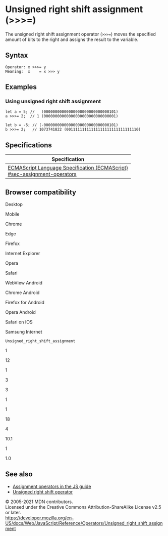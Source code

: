 # Unsigned right shift assignment (&gt;&gt;&gt;=)

The unsigned right shift assignment operator (_`>>>=`_) moves the specified amount of bits to the right and assigns the result to the variable.

## Syntax

    Operator: x >>>= y
    Meaning:  x    = x >>> y

## Examples

### Using unsigned right shift assignment

    let a = 5; //   (00000000000000000000000000000101)
    a >>>= 2;  // 1 (00000000000000000000000000000001)

    let b = -5; // (-00000000000000000000000000000101)
    b >>>= 2;   // 1073741822 (00111111111111111111111111111110)

## Specifications

<table><thead><tr class="header"><th>Specification</th></tr></thead><tbody><tr class="odd"><td><a href="https://tc39.es/ecma262/#sec-assignment-operators">ECMAScript Language Specification (ECMAScript)<br />
<span class="small">#sec-assignment-operators</span></a></td></tr></tbody></table>

## Browser compatibility

Desktop

Mobile

Chrome

Edge

Firefox

Internet Explorer

Opera

Safari

WebView Android

Chrome Android

Firefox for Android

Opera Android

Safari on IOS

Samsung Internet

`Unsigned_right_shift_assignment`

1

12

1

3

3

1

1

18

4

10.1

1

1.0

## See also

-   [Assignment operators in the JS guide](https://developer.mozilla.org/en-US/docs/Web/JavaScript/Guide/Expressions_and_Operators#assignment)
-   [Unsigned right shift operator](unsigned_right_shift)

© 2005-2021 MDN contributors.  
Licensed under the Creative Commons Attribution-ShareAlike License v2.5 or later.  
<a href="https://developer.mozilla.org/en-US/docs/Web/JavaScript/Reference/Operators/Unsigned_right_shift_assignment" class="_attribution-link">https://developer.mozilla.org/en-US/docs/Web/JavaScript/Reference/Operators/Unsigned_right_shift_assignment</a>
